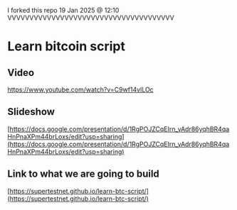 I forked this repo 19 Jan 2025 @ 12:10
VVVVVVVVVVVVVVVVVVVVVVVVVVVVVVVVVVVVVV

# Learn bitcoin script

## Video

https://www.youtube.com/watch?v=C9wf14vlLOc

## Slideshow

[https://docs.google.com/presentation/d/1RgPOJZCqEIrn_yAdr86yqhBR4qaHnPnaXPm44brLoxs/edit?usp=sharing](https://docs.google.com/presentation/d/1RgPOJZCqEIrn_yAdr86yqhBR4qaHnPnaXPm44brLoxs/edit?usp=sharing)

## Link to what we are going to build

[https://supertestnet.github.io/learn-btc-script/](https://supertestnet.github.io/learn-btc-script/)
